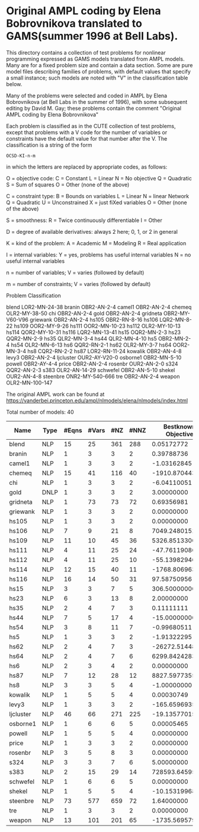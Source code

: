 # Original AMPL coding by Elena Bobrovnikova translated to GAMS(summer 1996 at Bell Labs).

This directory contains a collection of test problems for nonlinear programming expressed as GAMS models translated from AMPL models. Many are for a fixed problem size and contain a data section.  Some are pure model
files describing families of problems, with default values that specify a small instance; such models are noted with "V" in the classification table below.

Many of the problems were selected and coded in AMPL by Elena Bobrovnikova (at Bell Labs in the summer of 1996), with some subsequent editing by David M. Gay; these problems contain the comment "Original AMPL coding by Elena Bobrovnikova"


Each problem is classified as in the CUTE collection of test problems, except that problems with a V code for the number of variables or constraints have the default value for that number after the V.
The classification is a string of the form

	OCSD-KI-n-m

in which the letters are replaced by appropriate codes, as follows:

O = objective code:
	C = Constant
	L = Linear
	N = No objective
	Q = Quadratic
	S = Sum of squares
	O = Other (none of the above)

C = constraint type:
	B = Bounds on variables
	L = Linear
	N = linear Network
	Q = Quadratic
	U = Unconstrained
	X = just fiXed variables
	O = Other (none of the above)

S = smoothness:
	R = Twice continuously differentiable
	I = Other

D = degree of available derivatives: always 2 here; 0, 1, or 2 in general

K = kind of the problem:
	A = Academic
	M = Modeling
	R = Real application

I = internal variables:
	Y = yes, problems has useful internal variables
	N = no useful internal variables

n = number of variables; V = varies (followed by default)

m = number of constraints; V = varies (followed by default)


Problem		Classification

blend	LOR2-MN-24-38
branin	OBR2-AN-2-4
camel1	OBR2-AN-2-4
chemeq	OLR2-MY-38-50
chi	OBR2-AN-2-4
gold	OBR2-AN-2-4
gridneta	OBR2-MY-V60-V96
griewank	OBR2-AN-2-4
hs105	OBR2-RN-8-16
hs106	LQR2-MN-8-22
hs109	OOR2-MY-9-26
hs111	OOR2-MN-10-23
hs112	OLR2-MY-10-13
hs114	QOR2-MY-10-31
hs116	LQR2-MN-13-41
hs15	OQR2-MN-2-3
hs23	QQR2-MN-2-9
hs35	QLR2-MN-3-4
hs44	QLR2-MN-4-10
hs5		OBR2-MN-2-4
hs54	OLR2-MN-6-13
hs6		QQR2-RN-2-1
hs62	OLR2-MY-3-7
hs64	OOR2-MN-3-4
hs8		CQR2-RN-2-2
hs87	LOR2-RN-11-24
kowalik	OBR2-AN-4-8
levy3	OBR2-AN-2-4
ljcluster	OUR2-AY-V20-0
osborne1	OBR2-MN-5-10
powell	OBR2-AY-4-4
price	OBR2-AN-2-4
rosenbr	OUR2-AN-2-0
s324	QQR2-AN-2-3
s383	OLR2-AN-14-29
schwefel	OBR2-AN-5-10
shekel	OUR2-AN-4-8
steenbre	ONR2-MY-540-666
tre	OBR2-AN-2-4
weapon	OLR2-MN-100-147

The original AMPL work can be found at https://vanderbei.princeton.edu/ampl/nlmodels/elena/nlmodels/index.html

Total number of models:   40

| Name      | Type | #Eqns | #Vars | #NZ | #NNZ | Bestknown Objective |
|-----------|------|-------|-------|-----|------|---------------------|
| blend     | NLP  | 15    | 25    | 361 | 288  | 0.05172772          |
| branin    | NLP  | 1     | 3     | 3   | 2    | 0.39788736          |
| camel1    | NLP  | 1     | 3     | 3   | 2    | -1.03162845         |
| chemeq    | NLP  | 15    | 41    | 116 | 40   | -1910.87044355      |
| chi       | NLP  | 1     | 3     | 3   | 2    | -6.04110051         |
| gold      | DNLP | 1     | 3     | 3   | 2    | 3.00000000          |
| gridneta  | NLP  | 1     | 73    | 73  | 72   | 0.69356981          |
| griewank  | NLP  | 1     | 3     | 3   | 2    | 0.00000000          |
| hs105     | NLP  | 1     | 3     | 3   | 2    | 0.00000000          |
| hs106     | NLP  | 7     | 9     | 21  | 8    | 7049.24801510       |
| hs109     | NLP  | 11    | 10    | 45  | 36   | 5326.85133009       |
| hs111     | NLP  | 4     | 11    | 25  | 24   | -47.76119086        |
| hs112     | NLP  | 4     | 11    | 25  | 10   | -55.13982946        |
| hs114     | NLP  | 12    | 15    | 40  | 11   | -1768.80696358      |
| hs116     | NLP  | 16    | 14    | 50  | 31   | 97.58750956         |
| hs15      | NLP  | 3     | 3     | 7   | 5    | 306.50000000        |
| hs23      | NLP  | 6     | 3     | 13  | 8    | 2.00000000          |
| hs35      | NLP  | 2     | 4     | 7   | 3    | 0.11111111          |
| hs44      | NLP  | 7     | 5     | 17  | 4    | -15.00000000        |
| hs54      | NLP  | 3     | 8     | 11  | 7    | -0.99680511         |
| hs5       | NLP  | 1     | 3     | 3   | 2    | -1.91322295         |
| hs62      | NLP  | 2     | 4     | 7   | 3    | -26272.51448732     |
| hs64      | NLP  | 2     | 4     | 7   | 6    | 6299.84242839       |
| hs6       | NLP  | 2     | 3     | 4   | 2    | 0.00000000          |
| hs87      | NLP  | 7     | 12    | 28  | 12   | 8827.59773552       |
| hs8       | NLP  | 3     | 3     | 5   | 4    | -1.00000000         |
| kowalik   | NLP  | 1     | 5     | 5   | 4    | 0.00030749          |
| levy3     | NLP  | 1     | 3     | 3   | 2    | -165.65969350       |
| ljcluster | NLP  | 46    | 66    | 271 | 225  | -19.13577015        |
| osborne1  | NLP  | 1     | 6     | 6   | 5    | 0.00005465          |
| powell    | NLP  | 1     | 5     | 5   | 4    | 0.00000000          |
| price     | NLP  | 1     | 3     | 3   | 2    | 0.00000000          |
| rosenbr   | NLP  | 3     | 5     | 8   | 3    | 0.00000000          |
| s324      | NLP  | 3     | 3     | 7   | 6    | 5.00000000          |
| s383      | NLP  | 2     | 15    | 29  | 14   | 728593.64595402     |
| schwefel  | NLP  | 1     | 6     | 6   | 5    | 0.00000000          |
| shekel    | NLP  | 1     | 5     | 5   | 4    | -10.15319968        |
| steenbre  | NLP  | 73    | 577   | 659 | 72   | 1.64000000          |
| tre       | NLP  | 1     | 3     | 3   | 2    | 0.00000000          |
| weapon    | NLP  | 13    | 101   | 201 | 65   | -1735.56957986      |
